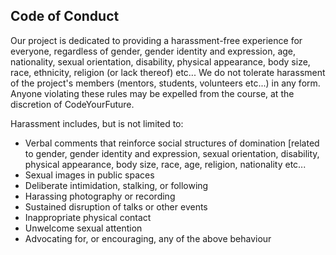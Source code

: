 Code of Conduct
---
Our project is dedicated to providing a harassment-free experience for everyone, regardless of gender, gender identity and expression, age, nationality, sexual orientation, disability, physical appearance, body size, race, ethnicity, religion (or lack thereof) etc... We do not tolerate harassment of the project's members (mentors, students, volunteers etc...) in any form. Anyone violating these rules may be expelled from the course, at the discretion of CodeYourFuture.

Harassment includes, but is not limited to:
- Verbal comments that reinforce social structures of domination [related to gender, gender identity and expression, sexual orientation, disability, physical appearance, body size, race, age, religion, nationality etc...
- Sexual images in public spaces
- Deliberate intimidation, stalking, or following
- Harassing photography or recording
- Sustained disruption of talks or other events
- Inappropriate physical contact
- Unwelcome sexual attention
- Advocating for, or encouraging, any of the above behaviour